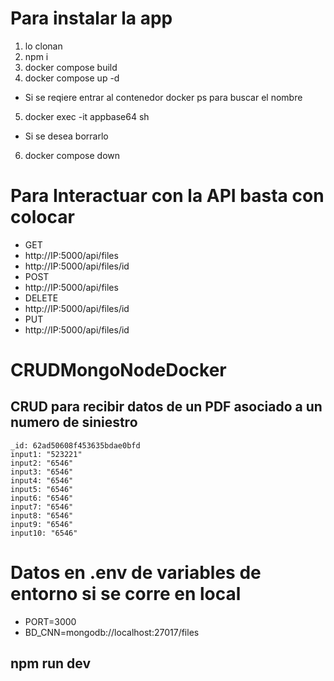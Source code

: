 
# Para instalar la app
1. lo clonan
2. npm i
3. docker compose build
4. docker compose up -d
- Si se reqiere entrar al contenedor docker ps para buscar el nombre
5. docker exec -it appbase64 sh
- Si se desea borrarlo
6. docker compose down

# Para Interactuar con la API basta con colocar 
- GET
- http://IP:5000/api/files
- http://IP:5000/api/files/id
- POST
- http://IP:5000/api/files
- DELETE
- http://IP:5000/api/files/id
- PUT
- http://IP:5000/api/files/id

# CRUDMongoNodeDocker

## CRUD para recibir datos de un PDF asociado a un numero de siniestro

```
_id: 62ad50608f453635bdae0bfd
input1: "523221"
input2: "6546"
input3: "6546"
input4: "6546"
input5: "6546"
input6: "6546"
input7: "6546"
input8: "6546"
input9: "6546"
input10: "6546"

```

# Datos en .env de variables de entorno si se corre en local 

- PORT=3000 
- BD_CNN=mongodb://localhost:27017/files

## npm run dev